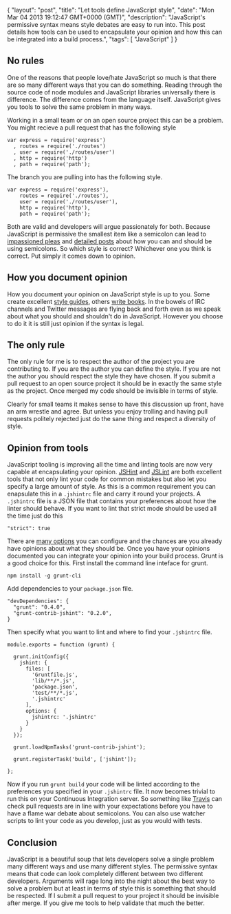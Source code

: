 {
  "layout": "post",
  "title": "Let tools define JavaScript style",
  "date": "Mon Mar 04 2013 19:12:47 GMT+0000 (GMT)",
  "description": "JavaScript's permissive syntax means style debates are easy to run into. This post details how tools can be used to encapsulate your opinion and how this can be integrated into a build process.",
  "tags": [
    "JavaScript"
  ]
}

## No rules

One of the reasons that people love/hate JavaScript so much is that there are so many different ways that you can do something. Reading through the source code of node modules and JavaScript libraries universally there is difference. The difference comes from the language itself. JavaScript gives you tools to solve the same problem in many ways.

Working in a small team or on an open source project this can be a problem. You might recieve a pull request that has the following style

    var express = require('express')
      , routes = require('./routes')
      , user = require('./routes/user')
      , http = require('http')
      , path = require('path');

The branch you are pulling into has the following style.

    var express = require('express'),
        routes = require('./routes'),
        user = require('./routes/user'),
        http = require('http'),
        path = require('path');

Both are valid and developers will argue passionately for both. Because JavaScript is permissive the smallest item like a semicolon can lead to [impassioned pleas][1] and [detailed posts][2] about how you can and should be using semicolons. So which style is correct? Whichever one you think is correct. Put simply it comes down to opinion.

## How you document opinion

How you document your opinion on JavaScript style is up to you. Some create excellent [style guides][3], others [write books][4]. In the bowels of IRC channels and Twitter messages are flying back and forth even as we speak about what you should and shouldn't do in JavaScript. However you choose to do it it is still just opinion if the syntax is legal.

## The only rule

The only rule for me is to respect the author of the project you are contributing to. If you are the author you can define the style. If you are not the author you should respect the style they have chosen. If you submit a pull request to an open source project it should be in exactly the same style as the project. Once merged my code should be invisible in terms of style. 

Clearly for small teams it makes sense to have this discussion up front, have an arm wrestle and agree. But unless you enjoy trolling and having pull requests politely rejected just do the sane thing and respect a diversity of style. 

## Opinion from tools

JavaScript tooling is improving all the time and linting tools are now very capable at encapsulating your opinion. [JSHint][5] and [JSLint][6] are both excellent tools that not only lint your code for common mistakes but also let you specify a large amount of style. As this is a common requirement you can enapsulate this in a `.jshintrc` file and carry it round your projects. A `.jshintrc` file is a JSON file that contains your preferences about how the linter should behave. If you want to lint that strict mode should be used all the time just do this

    "strict": true

There are [many options][7] you can configure and the chances are you already have opinions about what they should be. Once you have your opinions documented you can integrate your opinion into your build process. Grunt is a good choice for this. First install the command line inteface for grunt.

    npm install -g grunt-cli

Add dependencies to your `package.json` file.

    "devDependencies": {
      "grunt": "0.4.0",
      "grunt-contrib-jshint": "0.2.0",
    }

Then specify what you want to lint and where to find your `.jshintrc` file.

    module.exports = function (grunt) {

      grunt.initConfig({
        jshint: {
          files: [
            'Gruntfile.js',
            'lib/**/*.js',
            'package.json',
            'test/**/*.js',
            '.jshintrc'
          ],
          options: {
            jshintrc: '.jshintrc'
          }
        }
      });

      grunt.loadNpmTasks('grunt-contrib-jshint');

      grunt.registerTask('build', ['jshint']);

    };

Now if you run `grunt build` your code will be linted according to the preferences you specified in your `.jshintrc` file. It now becomes trivial to run this on your Continuous Integration server. So something like [Travis][8] can check pull requests are in line with your expectations before you have to have a flame war debate about semicolons. You can also use watcher scripts to lint your code as you develop, just as you would with tests.

## Conclusion

JavaScript is a beautiful soup that lets developers solve a single problem many different ways and use many different styles. The permissive syntax means that code can look completely different between two different developers. Arguments will rage long into the night about the best way to solve a problem but at least in terms of style this is something that should be respected. If I submit a pull request to your project it should be invisible after merge. If you give me tools to help validate that much the better. 

[1]: http://blog.izs.me/post/2353458699/an-open-letter-to-javascript-leaders-regarding
[2]: http://dailyjs.com/2012/04/19/semicolons/
[3]: https://github.com/airbnb/javascript
[4]: http://eloquentjavascript.net
[5]: http://www.jshint.com
[6]: http://www.jslint.com
[7]: http://www.jshint.com/docs/#options
[8]: https://travis-ci.org
